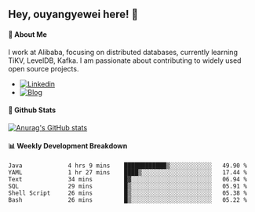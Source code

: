 ## Hey, ouyangyewei here! :wave:

#### :rocket: About Me
I work at Alibaba, focusing on distributed databases, currently learning TiKV, LevelDB, Kafka. I am passionate about contributing to widely used open source projects.

- [![Linkedin](https://img.shields.io/badge/LinkedIn-ouyangyewei-blue)](https://www.linkedin.com/in/ouyangyewei/)
- [![Blog](https://img.shields.io/badge/Blog-yeweiouyang-orange)](https://blog.csdn.net/yeweiouyang)

#### :star2: Github Stats
[![Anurag's GitHub stats](https://github-readme-stats.vercel.app/api?username=ouyangyewei&show_icons=true&cache_seconds=3600&theme=tokyonight)](https://github.com/anuraghazra/github-readme-stats)

#### :bar_chart: Weekly Development Breakdown
<!--START_SECTION:waka-->

```text
Java             4 hrs 9 mins    ████████████▒░░░░░░░░░░░░   49.90 %
YAML             1 hr 27 mins    ████▒░░░░░░░░░░░░░░░░░░░░   17.44 %
Text             34 mins         █▓░░░░░░░░░░░░░░░░░░░░░░░   06.94 %
SQL              29 mins         █▒░░░░░░░░░░░░░░░░░░░░░░░   05.91 %
Shell Script     26 mins         █▒░░░░░░░░░░░░░░░░░░░░░░░   05.38 %
Bash             26 mins         █▒░░░░░░░░░░░░░░░░░░░░░░░   05.22 %
```

<!--END_SECTION:waka-->
